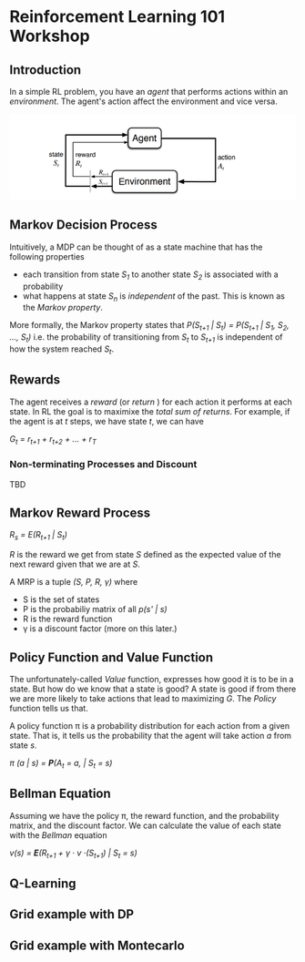# Reinforcement Learning 101 Workshop

## Introduction 

In a simple RL problem, you have an _agent_ that performs actions
within an _environment_. The agent's action affect the environment
and vice versa.

![img.png](img.png)

## Markov Decision Process

Intuitively, a MDP can be thought of as a state machine that has
the following properties
  * each transition from state _S<sub>1</sub>_ to another state _S<sub>2</sub>_ is associated 
    with a probability
  * what happens at state _S<sub>n</sub>_ is _independent_ of the past. This is known as the
_Markov property_.
    
More formally, the Markov property states that 
_P(S<sub>t+1</sub> | S<sub>t</sub>) 
= P(S<sub>t+1</sub> | S<sub>1</sub>, S<sub>2</sub>, ..., S<sub>t</sub>)_ 
i.e. the probability of transitioning from _S<sub>t</sub>_ to _S<sub>t+1</sub>_ is
independent of how the system reached _S<sub>t</sub>_.

## Rewards

The agent receives a _reward_ (or _return_ ) for each action it performs at each state. In RL 
the goal is to maximixe the _total sum of returns_. For example, if the agent is at _t_ steps, we have
state _t_, we can have

_G<sub>t</sub> = r<sub>t+1</sub> + r<sub>t+2</sub> + ... + r<sub>T</sub>_

### Non-terminating Processes and Discount
    
TBD

## Markov Reward Process

_R<sub>s</sub> = E(R<sub>t+1</sub> | S<sub>t</sub>)_

_R_ is the reward we get from state _S_ defined as the 
expected value of the next reward given that we are at _S_.
 
A MRP is a tuple _(S, P, R, &gamma;)_ where
* S is the set of states
* P is the probabiliy matrix of all _p(s' | s)_
* R is the reward function 
* &gamma; is a discount factor (more on this later.)

## Policy Function and Value Function

The unfortunately-called _Value_ function, expresses 
how good it is to be in a state. But how do we know that
a state is good? A state is good if from there we are
more likely to take actions that lead to maximizing _G_.
The _Policy_ function tells us that.

A policy function &pi; is a probability distribution for 
each action from a given state. That is, 
it tells us the probability that the
agent will take action _a_ from state _s_.

_&pi; (a | s) = **P**(A<sub>t</sub> = a, | S<sub>t</sub> = s)_

## Bellman Equation

Assuming we have the policy &pi;, the reward function, and the 
probability matrix, and the discount factor. 
We can calculate the value of each state with the _Bellman_
equation

_v(s) = **E**(R<sub>t+1</sub> + &gamma; &#8231; v &#8231;(S<sub>t+1</sub>) | S<sub>t</sub> = s)_

## Q-Learning

## Grid example with DP

## Grid example with Montecarlo
<sub></sub>


